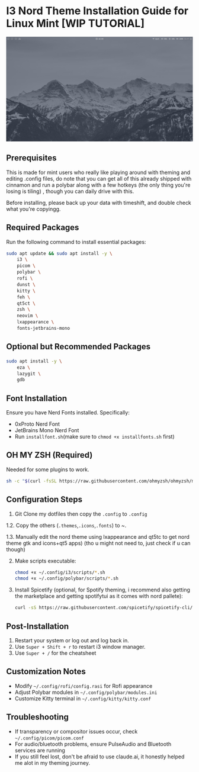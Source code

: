 
# I3 Nord Theme Installation Guide for Linux Mint [WIP TUTORIAL]

![Nord Theme RICE](preview.png)

## Prerequisites

This is made for mint users who really like playing around with theming and editing .config files, do note that you can get all of this already shipped with cinnamon and run a polybar along with a few hotkeys (the only thing you're losing is tiling) , though you can daily drive with this.

Before installing, please back up your data with timeshift, and double check what you're copyingg.

## Required Packages
Run the following command to install essential packages:

```bash
sudo apt update && sudo apt install -y \
    i3 \
    picom \
    polybar \
    rofi \
    dunst \
    kitty \
    feh \
    qt5ct \
    zsh \
    neovim \
    lxappearance \
    fonts-jetbrains-mono 
```

## Optional but Recommended Packages
```bash
sudo apt install -y \
    eza \
    lazygit \
    gdb
```

## Font Installation
Ensure you have Nerd Fonts installed. Specifically:
- 0xProto Nerd Font
- JetBrains Mono Nerd Font
- Run `installfont.sh`(make sure to `chmod +x installfonts.sh` first)

## OH MY ZSH (Required)
Needed for some plugins to work.
```bash
sh -c "$(curl -fsSL https://raw.githubusercontent.com/ohmyzsh/ohmyzsh/master/tools/install.sh)"
```

## Configuration Steps
1. Git Clone my dotfiles then copy the `.config` to `.config`

1.2. Copy the others (`.themes`,`.icons`,`.fonts`) to ~.

1.3. Manually edit the nord theme using lxappearance and qt5tc to get nord theme gtk and icons+qt5 apps) (tho u might not need to, just check if u can though)


2. Make scripts executable:
   ```bash
   chmod +x ~/.config/i3/scripts/*.sh
   chmod +x ~/.config/polybar/scripts/*.sh
   ```

3. Install Spicetify (optional, for Spotify theming, i recommend also getting the marketplace and getting spotifytui as it comes with nord pallete):
   ```bash
   curl -sS https://raw.githubusercontent.com/spicetify/spicetify-cli/master/install.sh | sh
   ```

## Post-Installation
1. Restart your system or log out and log back in.
2. Use `Super + Shift + r` to restart i3 window manager.
3. Use `Super + /` for the cheatsheet

## Customization Notes
- Modify `~/.config/rofi/config.rasi` for Rofi appearance
- Adjust Polybar modules in `~/.config/polybar/modules.ini`
- Customize Kitty terminal in `~/.config/kitty/kitty.conf`

## Troubleshooting
- If transparency or compositor issues occur, check `~/.config/picom/picom.conf`
- For audio/bluetooth problems, ensure PulseAudio and Bluetooth services are running
- If you still feel lost, don't be afraid to use claude.ai, it honestly helped me alot in my theming journey.

